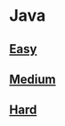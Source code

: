 # Java

## [Easy](https://github.com/lsy-it-1995/Problems/tree/main/LeetCode/Java/easy)

## [Medium](https://github.com/lsy-it-1995/Problems/tree/main/LeetCode/Java/medium)

## [Hard](https://github.com/lsy-it-1995/Problems/tree/main/LeetCode/Java/hard)
